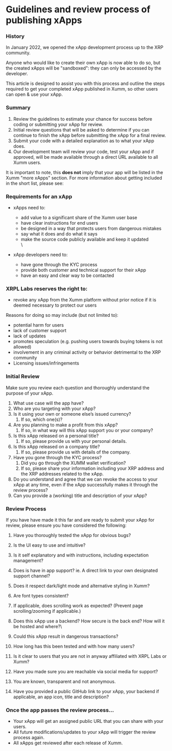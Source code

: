 # Guidelines and review process of publishing xApps

### **History**

In January 2022, we opened the xApp development process up to the XRP community.

Anyone who would like to create their own xApp is now able to do so, but the created xApps will be "sandboxed": they can only be accessed by the developer.

This article is designed to assist you with this process and outline the steps required to get your completed xApp published in Xumm, so other users can open & use your xApp.

&#x20;

### **Summary**

1. Review the guidelines to estimate your chance for success before coding or submitting your xApp for review.
2. Initial review questions that will be asked to determine if you can continue to finish the xApp before submitting the xApp for a final review.
3. Submit your code with a detailed explanation as to what your xApp does.
4. Our development team will review your code, test your xApp and if approved,  will be made available through a direct URL available to all Xumm users.

It is important to note, this **does not** imply that your app will be listed in the Xumm "more xApps" section. For more information about getting included in the short list, please see:


### **Requirements for an xApp**

* xApps need to:
  * add value to a significant share of the Xumm user base
  * have clear instructions for end users
  * be designed in a way that protects users from dangerous mistakes
  * say what it does and do what it says
  * make the source code publicly available and keep it updated\
    \

* xApp developers need to:
  * have gone through the KYC process
  * provide both customer and technical support for their xApp
  * have an easy and clear way to be contacted

### **XRPL Labs reserves the right to:**

* revoke any xApp from the Xumm platform without prior notice if it is deemed necessary to protect our users

Reasons for doing so may include (but not limited to):

* potential harm for users
* lack of customer support
* lack of updates
* promotes speculation (e.g. pushing users towards buying tokens is not allowed)
* involvement in any criminal activity or behavior detrimental to the XRP community
* Licensing issues/infringements

### &#x20;I**nitial Review**

Make sure you review each question and thoroughly understand the purpose of your xApp.&#x20;

1. What use case will the app have?
2. Who are you targeting with your xApp?
3. Is it using your own or someone else’s issued currency?&#x20;
   1. If so, which one(s)?
4. Are you planning to make a profit from this xApp?
   1. If so, in what way will this xApp support you or your company?
5. Is this xApp released on a personal title?&#x20;
   1. If so, please provide us with your personal details.
6. Is this xApp released on a company title?
   1. If so, please provide us with details of the company.
7. Have you gone through the KYC process?
   1. Did you go through the XUMM wallet verification?&#x20;
   2. If so, please share your information including your XRP address and the XRP addresses related to the xApp.
8. Do you understand and agree that we can revoke the access to your xApp at any time, even if the xApp successfully makes it through the review process?
9. Can you provide a (working) title and description of your xApp?

### **Review Process**

If you have have made it this far and are ready to submit your xApp for review, please ensure you have considered the following:

1. Have you thoroughly tested the xApp for obvious bugs?
2. Is the UI easy to use and intuitive?
3. Is it self explanatory and with instructions, including expectation management?
4. Does is have in app support? ie. A direct link to your own designated support channel?
5. Does it respect dark/light mode and alternative styling in Xumm?
6. Are font types consistent?&#x20;
7. If applicable, does scrolling work as expected? (Prevent page scrolling/zooming if applicable.)
8. Does this xApp use a backend? How secure is the back end? How will it be hosted and where?\

9. Could this xApp result in dangerous transactions?
10. How long has this been tested and with how many users?
11. Is it clear to users that you are not in anyway affiliated with XRPL Labs or Xumm?
12. Have you made sure you are reachable via social media for support?
13. You are known, transparent and not anonymous.
14. Have you provided a public GitHub link to your xApp, your backend if applicable, an app icon, title and description?

### **Once the app passes the review process...**

* Your xApp will get an assigned public URL that you can share with your users.
* All future modifications/updates to your xApp will trigger the review process again.
* All xApps get reviewed after each release of Xumm.
